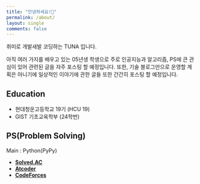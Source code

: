 ```yaml
---
title: "안녕하세요!👋"
permalink: /about/
layout: single
comments: false
---
```


취미로 개발새발 코딩하는 TUNA 입니다.

아직 여러 가지를 배우고 있는 05년생 학생으로 주로 인공지능과 알고리즘, PS에 큰 관심이 있어 관련된 글을 자주 포스팅 할 예정입니다. 또한, 기술 블로그만으로 운영할 계획은 아니기에 일상적인 이야기에 관한 글들 또한 간간히 포스팅 할 예정입니다.

## Education

- 현대청운고등학교 19기 (HCU 19)
- GIST 기초교육학부 (24학번)

## PS(Problem Solving)

Main : Python(PyPy)

- [**Solved.AC**](https://solved.ac/profile/tuna200538)
- [**Atcoder**](https://atcoder.jp/users/codingtuna)
- [**CodeForces**](https://codeforces.com/profile/TUN4TUNA)